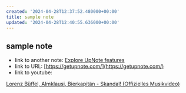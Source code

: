 ```yaml
---
created: '2024-04-28T12:37:52.480000+00:00'
title: sample note
updated: '2024-04-28T12:40:55.636000+00:00'
---
```


## sample note

-   link to another note: [Explore UpNote features](<../Explore UpNote features.md>)
-   link to URL: [https://getupnote.com/](https://getupnote.com/)
-   link to youtube:

[Lorenz Büffel, Almklausi, Bierkapitän - Skandal! (Offizielles Musikvideo)](https://www.youtube.com/embed/uTzYbIVAq94?feature=oembed "Lorenz Büffel, Almklausi, Bierkapitän - Skandal! (Offizielles Musikvideo)")